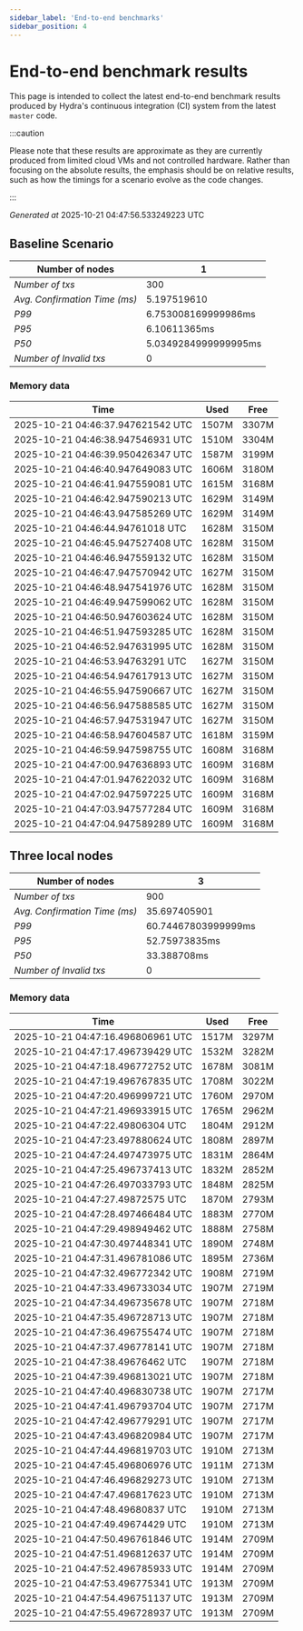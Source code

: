 ```yaml
--- 
sidebar_label: 'End-to-end benchmarks' 
sidebar_position: 4 
--- 
```


# End-to-end benchmark results 

This page is intended to collect the latest end-to-end benchmark  results produced by Hydra's continuous integration (CI) system from  the latest `master` code.

:::caution

Please note that these results are approximate  as they are currently produced from limited cloud VMs and not controlled hardware.  Rather than focusing on the absolute results,   the emphasis should be on relative results,  such as how the timings for a scenario evolve as the code changes.

:::

_Generated at_  2025-10-21 04:47:56.533249223 UTC


## Baseline Scenario



| Number of nodes |  1 | 
| -- | -- |
| _Number of txs_ | 300 |
| _Avg. Confirmation Time (ms)_ | 5.197519610 |
| _P99_ | 6.753008169999986ms |
| _P95_ | 6.10611365ms |
| _P50_ | 5.0349284999999995ms |
| _Number of Invalid txs_ | 0 |
      

### Memory data 

 | Time | Used | Free | 
|------------------------------------|------|------|
 | 2025-10-21 04:46:37.947621542 UTC | 1507M | 3307M | 
 | 2025-10-21 04:46:38.947546931 UTC | 1510M | 3304M | 
 | 2025-10-21 04:46:39.950426347 UTC | 1587M | 3199M | 
 | 2025-10-21 04:46:40.947649083 UTC | 1606M | 3180M | 
 | 2025-10-21 04:46:41.947559081 UTC | 1615M | 3168M | 
 | 2025-10-21 04:46:42.947590213 UTC | 1629M | 3149M | 
 | 2025-10-21 04:46:43.947585269 UTC | 1629M | 3149M | 
 | 2025-10-21 04:46:44.94761018 UTC | 1628M | 3150M | 
 | 2025-10-21 04:46:45.947527408 UTC | 1628M | 3150M | 
 | 2025-10-21 04:46:46.947559132 UTC | 1628M | 3150M | 
 | 2025-10-21 04:46:47.947570942 UTC | 1627M | 3150M | 
 | 2025-10-21 04:46:48.947541976 UTC | 1628M | 3150M | 
 | 2025-10-21 04:46:49.947599062 UTC | 1628M | 3150M | 
 | 2025-10-21 04:46:50.947603624 UTC | 1628M | 3150M | 
 | 2025-10-21 04:46:51.947593285 UTC | 1628M | 3150M | 
 | 2025-10-21 04:46:52.947631995 UTC | 1628M | 3150M | 
 | 2025-10-21 04:46:53.94763291 UTC | 1627M | 3150M | 
 | 2025-10-21 04:46:54.947617913 UTC | 1627M | 3150M | 
 | 2025-10-21 04:46:55.947590667 UTC | 1627M | 3150M | 
 | 2025-10-21 04:46:56.947588585 UTC | 1627M | 3150M | 
 | 2025-10-21 04:46:57.947531947 UTC | 1627M | 3150M | 
 | 2025-10-21 04:46:58.947604587 UTC | 1618M | 3159M | 
 | 2025-10-21 04:46:59.947598755 UTC | 1608M | 3168M | 
 | 2025-10-21 04:47:00.947636893 UTC | 1609M | 3168M | 
 | 2025-10-21 04:47:01.947622032 UTC | 1609M | 3168M | 
 | 2025-10-21 04:47:02.947597225 UTC | 1609M | 3168M | 
 | 2025-10-21 04:47:03.947577284 UTC | 1609M | 3168M | 
 | 2025-10-21 04:47:04.947589289 UTC | 1609M | 3168M | 


## Three local nodes



| Number of nodes |  3 | 
| -- | -- |
| _Number of txs_ | 900 |
| _Avg. Confirmation Time (ms)_ | 35.697405901 |
| _P99_ | 60.74467803999999ms |
| _P95_ | 52.75973835ms |
| _P50_ | 33.388708ms |
| _Number of Invalid txs_ | 0 |
      

### Memory data 

 | Time | Used | Free | 
|------------------------------------|------|------|
 | 2025-10-21 04:47:16.496806961 UTC | 1517M | 3297M | 
 | 2025-10-21 04:47:17.496739429 UTC | 1532M | 3282M | 
 | 2025-10-21 04:47:18.496772752 UTC | 1678M | 3081M | 
 | 2025-10-21 04:47:19.496767835 UTC | 1708M | 3022M | 
 | 2025-10-21 04:47:20.496999721 UTC | 1760M | 2970M | 
 | 2025-10-21 04:47:21.496933915 UTC | 1765M | 2962M | 
 | 2025-10-21 04:47:22.49806304 UTC | 1804M | 2912M | 
 | 2025-10-21 04:47:23.497880624 UTC | 1808M | 2897M | 
 | 2025-10-21 04:47:24.497473975 UTC | 1831M | 2864M | 
 | 2025-10-21 04:47:25.496737413 UTC | 1832M | 2852M | 
 | 2025-10-21 04:47:26.497033793 UTC | 1848M | 2825M | 
 | 2025-10-21 04:47:27.49872575 UTC | 1870M | 2793M | 
 | 2025-10-21 04:47:28.497466484 UTC | 1883M | 2770M | 
 | 2025-10-21 04:47:29.498949462 UTC | 1888M | 2758M | 
 | 2025-10-21 04:47:30.497448341 UTC | 1890M | 2748M | 
 | 2025-10-21 04:47:31.496781086 UTC | 1895M | 2736M | 
 | 2025-10-21 04:47:32.496772342 UTC | 1908M | 2719M | 
 | 2025-10-21 04:47:33.496733034 UTC | 1907M | 2719M | 
 | 2025-10-21 04:47:34.496735678 UTC | 1907M | 2718M | 
 | 2025-10-21 04:47:35.496728713 UTC | 1907M | 2718M | 
 | 2025-10-21 04:47:36.496755474 UTC | 1907M | 2718M | 
 | 2025-10-21 04:47:37.496778141 UTC | 1907M | 2718M | 
 | 2025-10-21 04:47:38.49676462 UTC | 1907M | 2718M | 
 | 2025-10-21 04:47:39.496813021 UTC | 1907M | 2718M | 
 | 2025-10-21 04:47:40.496830738 UTC | 1907M | 2717M | 
 | 2025-10-21 04:47:41.496793704 UTC | 1907M | 2717M | 
 | 2025-10-21 04:47:42.496779291 UTC | 1907M | 2717M | 
 | 2025-10-21 04:47:43.496820984 UTC | 1907M | 2717M | 
 | 2025-10-21 04:47:44.496819703 UTC | 1910M | 2713M | 
 | 2025-10-21 04:47:45.496806976 UTC | 1911M | 2713M | 
 | 2025-10-21 04:47:46.496829273 UTC | 1910M | 2713M | 
 | 2025-10-21 04:47:47.496817623 UTC | 1910M | 2713M | 
 | 2025-10-21 04:47:48.49680837 UTC | 1910M | 2713M | 
 | 2025-10-21 04:47:49.49674429 UTC | 1910M | 2713M | 
 | 2025-10-21 04:47:50.496761846 UTC | 1914M | 2709M | 
 | 2025-10-21 04:47:51.496812637 UTC | 1914M | 2709M | 
 | 2025-10-21 04:47:52.496785933 UTC | 1914M | 2709M | 
 | 2025-10-21 04:47:53.496775341 UTC | 1913M | 2709M | 
 | 2025-10-21 04:47:54.496751137 UTC | 1913M | 2709M | 
 | 2025-10-21 04:47:55.496728937 UTC | 1913M | 2709M | 

